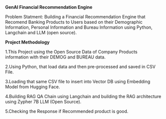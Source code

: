 **GenAI Financial Recommendation Engine**


Problem Statment: Building a Financial Recommendation Engine that Recomend Banking Products to Users based on their Demographic Information, Personal Information and Bureau Information using Python, Langchain and LLM (open source).

**Project Methodology**

1.This Project using the Open Source Data of Company Products information with their DEMOG and BUREAU data.

2.Using Python, that load data and then pre-processed and saved in CSV File.

3.Loading that same CSV file to insert into Vector DB using Embedding Model from Hugging Face.

4.Building RAG QA Chain using Langchain and building the RAG architecture using Zypher 7B LLM (Open Source).

5.Checking the Response if Recommended product is good.
